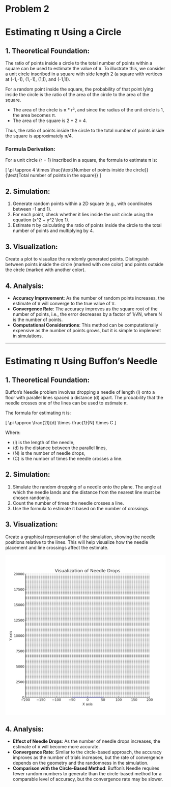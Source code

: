 # Problem 2

# Estimating π Using a Circle

## 1. Theoretical Foundation:
The ratio of points inside a circle to the total number of points within a square can be used to estimate the value of π. To illustrate this, we consider a unit circle inscribed in a square with side length 2 (a square with vertices at (-1,-1), (1,-1), (1,1), and (-1,1)).

For a random point inside the square, the probability of that point lying inside the circle is the ratio of the area of the circle to the area of the square. 

- The area of the circle is π * r², and since the radius of the unit circle is 1, the area becomes π.
- The area of the square is 2 * 2 = 4.

Thus, the ratio of points inside the circle to the total number of points inside the square is approximately π/4.

### Formula Derivation:
For a unit circle (r = 1) inscribed in a square, the formula to estimate π is:

\[
\pi \approx 4 \times \frac{\text{Number of points inside the circle}}{\text{Total number of points in the square}}
\]

## 2. Simulation:
1. Generate random points within a 2D square (e.g., with coordinates between -1 and 1).
2. For each point, check whether it lies inside the unit circle using the equation \(x^2 + y^2 \leq 1\).
3. Estimate π by calculating the ratio of points inside the circle to the total number of points and multiplying by 4.

## 3. Visualization:
Create a plot to visualize the randomly generated points. Distinguish between points inside the circle (marked with one color) and points outside the circle (marked with another color).

## 4. Analysis:
- **Accuracy Improvement**: As the number of random points increases, the estimate of π will converge to the true value of π.
- **Convergence Rate**: The accuracy improves as the square root of the number of points, i.e., the error decreases by a factor of 1/√N, where N is the number of points.
- **Computational Considerations**: This method can be computationally expensive as the number of points grows, but it is simple to implement in simulations.

---

# Estimating π Using Buffon’s Needle

## 1. Theoretical Foundation:
Buffon’s Needle problem involves dropping a needle of length \(l\) onto a floor with parallel lines spaced a distance \(d\) apart. The probability that the needle crosses one of the lines can be used to estimate π.

The formula for estimating π is:

\[
\pi \approx \frac{2l}{d} \times \frac{1}{N} \times C
\]

Where:
- \(l\) is the length of the needle,
- \(d\) is the distance between the parallel lines,
- \(N\) is the number of needle drops,
- \(C\) is the number of times the needle crosses a line.

## 2. Simulation:
1. Simulate the random dropping of a needle onto the plane. The angle at which the needle lands and the distance from the nearest line must be chosen randomly.
2. Count the number of times the needle crosses a line.
3. Use the formula to estimate π based on the number of crossings.

## 3. Visualization:
Create a graphical representation of the simulation, showing the needle positions relative to the lines. This will help visualize how the needle placement and line crossings affect the estimate.

![statistics_motion](../../_pics/needle_drops_simulation.png)

## 4. Analysis:
- **Effect of Needle Drops**: As the number of needle drops increases, the estimate of π will become more accurate.
- **Convergence Rate**: Similar to the circle-based approach, the accuracy improves as the number of trials increases, but the rate of convergence depends on the geometry and the randomness in the simulation.
- **Comparison with the Circle-Based Method**: Buffon’s Needle requires fewer random numbers to generate than the circle-based method for a comparable level of accuracy, but the convergence rate may be slower.
